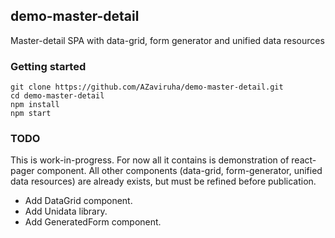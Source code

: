 ## demo-master-detail

Master-detail SPA with data-grid, form generator and unified data resources

### Getting started
```
git clone https://github.com/AZaviruha/demo-master-detail.git
cd demo-master-detail
npm install
npm start
```

### TODO
This is work-in-progress.
For now all it contains is demonstration of react-pager component.
All other components (data-grid, form-generator, unified data resources) are already exists, but must be refined before publication.

* Add DataGrid component.
* Add Unidata library.
* Add GeneratedForm component.